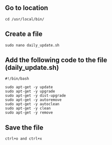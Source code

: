 
## Go to location
```
cd /usr/local/bin/
```
## Create a file
```
sudo nano daily_update.sh
```
## Add the following code to the file (daily_update.sh)
```
#!/bin/bash

sudo apt-get -y update
sudo apt-get -y upgrade
sudo apt-get -y dist-upgrade
sudo apt-get -y autoremove
sudo apt-get -y autoclean
sudo apt-get -y clean
sudo apt-get -y remove
```
## Save the file
```
ctrl+o and ctrl+x
```
